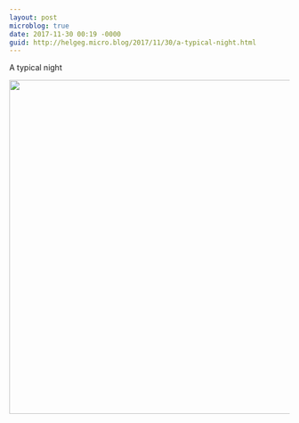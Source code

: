 ```yaml
---
layout: post
microblog: true
date: 2017-11-30 00:19 -0000
guid: http://helgeg.micro.blog/2017/11/30/a-typical-night.html
---
```

A typical night

<img src="http://helgeg.micro.blog/uploads/2017/5122232ba4.jpg" width="598" height="600" />
